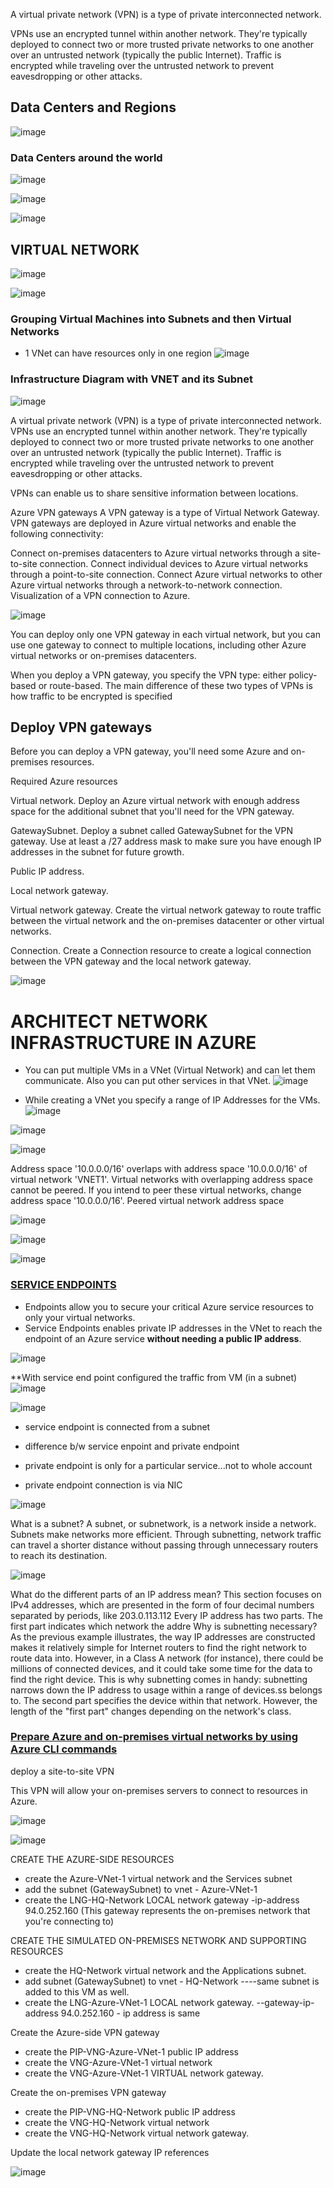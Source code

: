 
A virtual private network (VPN) is a type of private interconnected network. 

VPNs use an encrypted tunnel within another network. They're typically deployed to connect two or more trusted private networks to one another over an untrusted network (typically the public Internet). Traffic is encrypted while traveling over the untrusted network to prevent eavesdropping or other attacks.







## Data Centers and Regions

![image](https://user-images.githubusercontent.com/68102477/130002983-96a70de6-33b9-40f4-9b37-b24532893b9f.png)

### Data Centers around the world
![image](https://user-images.githubusercontent.com/68102477/130003031-d0f6e986-1858-4fd9-9168-dda462b7268c.png)

![image](https://user-images.githubusercontent.com/68102477/130003169-5b4f5832-3688-4913-bed0-3582ec9f915d.png)

![image](https://user-images.githubusercontent.com/68102477/130008055-a32d2215-8825-4ea8-880b-a3892f01a8f3.png)





## VIRTUAL NETWORK

![image](https://user-images.githubusercontent.com/68102477/130000259-f907a8ff-18db-44c8-b064-9d715af15666.png)

![image](https://user-images.githubusercontent.com/68102477/130000405-4a17bef1-821c-4b06-a723-0595ffd2e718.png)

### Grouping Virtual Machines into Subnets and then Virtual Networks
* 1 VNet can have resources only in one region
![image](https://user-images.githubusercontent.com/68102477/130014230-841f64ee-21cc-4e19-a1d5-358e73818ba7.png)


### Infrastructure Diagram with VNET and its Subnet
![image](https://user-images.githubusercontent.com/68102477/130002786-b10a10d7-f0b6-4f2b-83c0-ee92c61bdea5.png)


A virtual private network (VPN) is a type of private interconnected network. VPNs use an encrypted tunnel within another network. They're typically deployed to connect two or more trusted private networks to one another over an untrusted network (typically the public Internet). Traffic is encrypted while traveling over the untrusted network to prevent eavesdropping or other attacks.

VPNs can enable us to share sensitive information between locations.

Azure VPN gateways
A VPN gateway is a type of Virtual Network Gateway. VPN gateways are deployed in Azure virtual networks and enable the following connectivity:

Connect on-premises datacenters to Azure virtual networks through a site-to-site connection.
Connect individual devices to Azure virtual networks through a point-to-site connection.
Connect Azure virtual networks to other Azure virtual networks through a network-to-network connection.
Visualization of a VPN connection to Azure.

![image](https://user-images.githubusercontent.com/68102477/130187416-bb4eaf75-50f7-4fa5-a56a-0954f5f6c577.png)

You can deploy only one VPN gateway in each virtual network, but you can use one gateway to connect to multiple locations, including other Azure virtual networks or on-premises datacenters.

When you deploy a VPN gateway, you specify the VPN type: either policy-based or route-based. The main difference of these two types of VPNs is how traffic to be encrypted is specified

## Deploy VPN gateways

Before you can deploy a VPN gateway, you'll need some Azure and on-premises resources.

Required Azure resources

Virtual network. Deploy an Azure virtual network with enough address space for the additional subnet that you'll need for the VPN gateway. 

GatewaySubnet. Deploy a subnet called GatewaySubnet for the VPN gateway. Use at least a /27 address mask to make sure you have enough IP addresses in the subnet for future growth. 

Public IP address. 


Local network gateway. 

Virtual network gateway. Create the virtual network gateway to route traffic between the virtual network and the on-premises datacenter or other virtual networks. 

Connection. Create a Connection resource to create a logical connection between the VPN gateway and the local network gateway.

![image](https://user-images.githubusercontent.com/68102477/130187817-03c2a6b6-adaf-48bb-9d33-2d2c5cb09faa.png)



# ARCHITECT NETWORK INFRASTRUCTURE IN AZURE

* You can put multiple VMs in a VNet (Virtual Network) and can let them communicate. Also you can put other services in that VNet.
![image](https://user-images.githubusercontent.com/68102477/130219946-b646f4d0-b3f9-4a7b-8fcb-f60027e6f9ba.png)

* While creating a VNet you specify a range of IP Addresses for the VMs.
![image](https://user-images.githubusercontent.com/68102477/130220130-13fc4196-1e72-4f5d-a04c-acda2df2ec96.png)


![image](https://user-images.githubusercontent.com/68102477/130220320-e59ad934-02da-4c86-b465-e7e8769c2411.png)

![image](https://user-images.githubusercontent.com/68102477/130220372-422d18ff-5342-4701-991e-68746b3acd4c.png)

Address space '10.0.0.0/16' overlaps with address space '10.0.0.0/16' of virtual network 'VNET1'. Virtual networks with overlapping address space cannot be peered. If you intend to peer these virtual networks, change address space '10.0.0.0/16'.
Peered virtual network address space

![image](https://user-images.githubusercontent.com/68102477/130220641-51c923d7-c9be-4372-992d-6d6d516f66fd.png)


![image](https://user-images.githubusercontent.com/68102477/130220761-7c11e466-3ce8-4c35-bf7a-bd76b48a8faf.png)

![image](https://user-images.githubusercontent.com/68102477/130220815-78d49cb4-a4a1-4a6b-9afe-5bf9a63bded0.png)

### [SERVICE ENDPOINTS](https://docs.microsoft.com/en-us/azure/virtual-network/virtual-network-service-endpoints-overview)
* Endpoints allow you to secure your critical Azure service resources to only your virtual networks. 
* Service Endpoints enables private IP addresses in the VNet to reach the endpoint of an Azure service **without needing a public IP address**.

![image](https://user-images.githubusercontent.com/68102477/130227735-f3055a24-2cbd-474f-9e1f-a2cacd01ad3c.png)

**With service end point configured the traffic from VM (in a subnet) 
![image](https://user-images.githubusercontent.com/68102477/130229077-b9e1e03a-8ec6-405f-9865-f3750a380ea8.png)

![image](https://user-images.githubusercontent.com/68102477/130229283-3cc84b0e-cfd9-4613-a578-65b7142f9168.png)

* service endpoint is connected from a subnet

* difference b/w service enpoint and private endpoint

* private endpoint is only for a particular service...not to whole account
* private endpoint connection is via NIC

![image](https://user-images.githubusercontent.com/68102477/130236536-3a4a7972-2f88-4c51-b60b-9a2c7ab6f8e0.png)

What is a subnet?
A subnet, or subnetwork, is a network inside a network. Subnets make networks more efficient. Through subnetting, network traffic can travel a shorter distance without passing through unnecessary routers to reach its destination.

![image](https://user-images.githubusercontent.com/68102477/130311477-32141d0e-195b-4cb0-a073-5b73b937435a.png)


What do the different parts of an IP address mean?
This section focuses on IPv4 addresses, which are presented in the form of four decimal numbers separated by periods, like 203.0.113.112
Every IP address has two parts. The first part indicates which network the addre
Why is subnetting necessary?
As the previous example illustrates, the way IP addresses are constructed makes it relatively simple for Internet routers to find the right network to route data into. However, in a Class A network (for instance), there could be millions of connected devices, and it could take some time for the data to find the right device. This is why subnetting comes in handy: subnetting narrows down the IP address to usage within a range of devices.ss belongs to. The second part specifies the device within that network. However, the length of the "first part" changes depending on the network's class.

### [Prepare Azure and on-premises virtual networks by using Azure CLI commands](https://docs.microsoft.com/en-us/learn/modules/connect-on-premises-network-with-vpn-gateway/3-exercise-prepare-azure-and-on-premises-vnets-using-azure-cli-commands?ns-enrollment-type=LearningPath&ns-enrollment-id=learn.architect-network-infrastructure)


deploy a site-to-site VPN

This VPN will allow your on-premises servers to connect to resources in Azure. 

![image](https://user-images.githubusercontent.com/68102477/130302869-675e2587-94ae-452a-b7af-94befdeae327.png)

![image](https://user-images.githubusercontent.com/68102477/130303597-4062155f-c989-4058-afc8-a9e010d5191d.png)

CREATE THE AZURE-SIDE RESOURCES
* create the Azure-VNet-1 virtual network and the Services subnet
* add the subnet (GatewaySubnet) to vnet - Azure-VNet-1 
* create the LNG-HQ-Network LOCAL network gateway -ip-address 94.0.252.160 (This gateway represents the on-premises network that you're connecting to)

CREATE THE SIMULATED ON-PREMISES NETWORK AND SUPPORTING RESOURCES
* create the HQ-Network virtual network and the Applications subnet.
* add subnet (GatewaySubnet) to vnet - HQ-Network ----same subnet is added to this VM as well.
* create the LNG-Azure-VNet-1 LOCAL network gateway. --gateway-ip-address 94.0.252.160 - ip address is same

Create the Azure-side VPN gateway
* create the PIP-VNG-Azure-VNet-1 public IP address
* create the VNG-Azure-VNet-1 virtual network
* create the VNG-Azure-VNet-1 VIRTUAL network gateway.


Create the on-premises VPN gateway
* create the PIP-VNG-HQ-Network public IP address
* create the VNG-HQ-Network virtual network
* create the VNG-HQ-Network virtual network gateway.

Update the local network gateway IP references




![image](https://user-images.githubusercontent.com/68102477/130312544-b3be6b7c-f603-46f4-aa5e-d2b28265ae55.png)











 

















